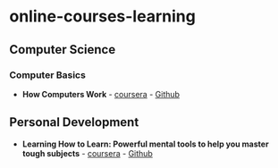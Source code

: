 # online-courses-learning

## Computer Science

### Computer Basics
* **How Computers Work** - [coursera](https://www.coursera.org/learn/how-computers-work/home/welcome) - [Github](https://github.com/ramrockety/online-courses-learning/tree/master/coursera/HowComputersWork)


## Personal Development
* **Learning How to Learn: Powerful mental tools to help you master tough subjects** - [coursera](https://www.coursera.org/learn/learning-how-to-learn) - [Github](https://github.com/ramrockety/online-courses-learning/tree/master/coursera/HowComputersWork)




